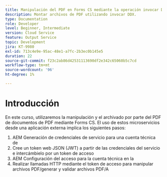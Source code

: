 ```yaml
---
title: Manipulación del PDF en Forms CS mediante la operación invocar DDX
description: Montar archivos de PDF utilizando invocar DDX.
type: Documentation
role: Developer
level: Beginner, Intermediate
version: Cloud Service
feature: Output Service
topic: Development
jira: KT-9980
exl-id: 713c4e9e-95ac-48e1-a7fc-2b3ec0b145e5
duration: 22
source-git-commit: f23c2ab86d42531113690df2e342c65060b5c7cd
workflow-type: tm+mt
source-wordcount: '96'
ht-degree: 1%

---
```


# Introducción

En este curso, utilizaremos la manipulación y el archivado por parte del PDF de documentos de PDF mediante Forms CS. El uso de estos microservicios desde una aplicación externa implica los siguientes pasos:

1. AEM Generación de credenciales de servicio para una cuenta técnica de
1. Cree un token web JSON (JWT) a partir de las credenciales del servicio e intercámbielo por un token de acceso
1. AEM Configuración del acceso para la cuenta técnica en la
1. Realizar llamadas HTTP mediante el token de acceso para manipular archivos PDF/generar y validar archivos PDF/A
